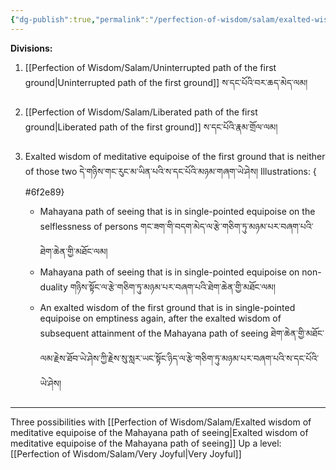 ```yaml
---
{"dg-publish":true,"permalink":"/perfection-of-wisdom/salam/exalted-wisdom-of-meditative-equipoise-of-the-first-ground/"}
---
```


**Divisions:**
1. [[Perfection of Wisdom/Salam/Uninterrupted path of the first ground\|Uninterrupted path of the first ground]] ས་དང་པོའི་བར་ཆད་མེད་ལམ།
2. [[Perfection of Wisdom/Salam/Liberated path of the first ground\|Liberated path of the first ground]] ས་དང་པོའི་རྣམ་གྲོལ་ལམ།
3. Exalted wisdom of meditative equipoise of the first ground that is neither of those two
   དེ་གཉིས་གང་རུང་མ་ཡིན་པའི་ས་དང་པོའི་མཉམ་གཞག་ཡེ་ཤེས།
   Illustrations:
{ #6f2e89}

   - Mahayana path of seeing that is in single-pointed equipoise on the selflessness of persons
     གང་ཟག་གི་བདག་མེད་ལ་རྩེ་གཅིག་ཏུ་མཉམ་པར་བཞག་པའི་ཐེག་ཆེན་གྱི་མཐོང་ལམ།
   - Mahayana path of seeing that is in single-pointed equipoise on non-duality
     གཉིས་སྟོང་ལ་རྩེ་གཅིག་ཏུ་མཉམ་པར་བཞག་པའི་ཐེག་ཆེན་གྱི་མཐོང་ལམ།
   - An exalted wisdom of the first ground that is in single-pointed equipoise on emptiness again, after the exalted wisdom of subsequent attainment of the Mahayana path of seeing
     ཐེག་ཆེན་གྱི་མཐོང་ལམ་རྗེས་ཐོབ་ཡེ་ཤེས་ཀྱི་རྗེས་སུ་སླར་ཡང་སྟོང་ཉིད་ལ་རྩེ་གཅིག་ཏུ་མཉམ་པར་བཞག་པའི་ས་དང་པོའི་ཡེ་ཤེས།

---
Three possibilities with [[Perfection of Wisdom/Salam/Exalted wisdom of meditative equipoise of the Mahayana path of seeing\|Exalted wisdom of meditative equipoise of the Mahayana path of seeing]]
Up a level: [[Perfection of Wisdom/Salam/Very Joyful\|Very Joyful]]